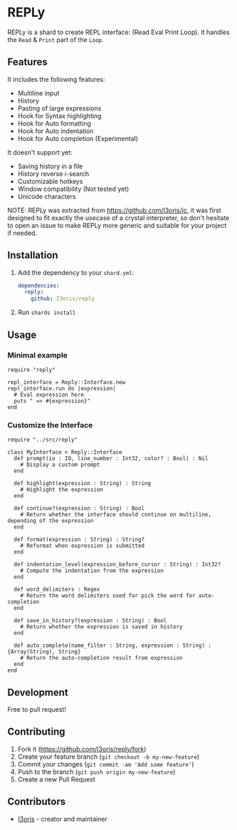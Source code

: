 # REPLy

REPLy is a shard to create REPL interface: (Read Eval Print Loop).
It handles the `Read` & `Print` part of the `Loop`.

## Features

It includes the following features:
* Multiline input
* History
* Pasting of large expressions
* Hook for Syntax highlighting
* Hook for Auto formatting
* Hook for Auto indentation
* Hook for Auto completion (Experimental)

It doesn't support yet:
* Saving history in a file
* History reverse i-search
* Customizable hotkeys
* Window compatibility (Not tested yet)
* Unicode characters

NOTE: REPLy was extracted from https://github.com/I3oris/ic, it was first designed to fit exactly the usecase of a crystal interpreter, so don't hesitate to open an issue to make REPLy more generic and suitable for your project if needed.

## Installation

1. Add the dependency to your `shard.yml`:

   ```yaml
   dependencies:
     reply:
       github: I3oris/reply
   ```

2. Run `shards install`

## Usage

### Minimal example

```crystal
require "reply"

repl_interface = Reply::Interface.new
repl_interface.run do |expression|
  # Eval expression here
  puts " => #{expression}"
end
```

### Customize the Interface

```crystal
require "../src/reply"

class MyInterface < Reply::Interface
  def prompt(io : IO, line_number : Int32, color? : Bool) : Nil
    # Display a custom prompt
  end

  def highlight(expression : String) : String
    # Highlight the expression
  end

  def continue?(expression : String) : Bool
    # Return whether the interface should continue on multiline, depending of the expression
  end

  def format(expression : String) : String?
    # Reformat when expression is submitted
  end

  def indentation_level(expression_before_cursor : String) : Int32?
    # Compute the indentation from the expression
  end

  def word_delimiters : Regex
    # Return the word delimiters used for pick the word for auto-completion
  end

  def save_in_history?(expression : String) : Bool
    # Return whether the expression is saved in history
  end

  def auto_complete(name_filter : String, expression : String) : {Array(String), String}
    # Return the auto-completion result from expression
  end
end
```

## Development

Free to pull request!

## Contributing

1. Fork it (<https://github.com/I3oris/reply/fork>)
2. Create your feature branch (`git checkout -b my-new-feature`)
3. Commit your changes (`git commit -am 'Add some feature'`)
4. Push to the branch (`git push origin my-new-feature`)
5. Create a new Pull Request

## Contributors

- [I3oris](https://github.com/I3oris) - creator and maintainer
